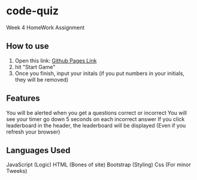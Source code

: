 # code-quiz
Week 4 HomeWork Assignment

## How to use
1. Open this link: [Github Pages Link](https://quentinhnilica.github.io/code-quiz/)
2. hit "Start Game"
3. Once you finish, input your initals (if you put numbers in your initials, they will be removed)

## Features
You will be alerted when you get a questions correct or incorrect
You will see your timer go down 5 seconds on each incorrect answer
If you click leaderboard in the header, the leaderboard will be displayed (Even if you refresh your browser)

## Languages Used
JavaScript (Logic)
HTML (Bones of site)
Bootstrap (Styling)
Css (For minor Tweeks)
